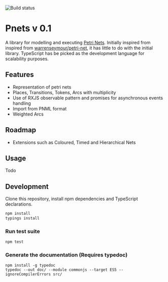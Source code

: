 ![Build status](https://travis-ci.org/smamessier/pnets.svg?branch=master)

# Pnets v 0.1
A library for modelling and executing [Petri Nets](http://en.wikipedia.org/wiki/Petri_net).
Initially inspired from  inspired from [warrenseymour/petri-net](warrenseymour/petri-net),
it has little to do with the initial library. TypeScript has be picked as the
development language for scalability purposes.

## Features
- Representation of petri nets
- Places, Transitions, Tokens, Arcs with multiplicity
- Use of RXJS observable pattern and promises for asynchronous events handling
- Import from PNML format
- Weighted Arcs

## Roadmap
- Extensions such as Coloured, Timed and Hierarchical Nets

## Usage

Todo

## Development

Clone this repository, install npm dependencies and TypeScript declarations.
```bash
npm install
typings install
```
### Run test suite
```bash
npm test
```

### Generate the documentation (Requires typedoc)
```
npm install -g typedoc
typedoc --out doc/ --module commonjs --target ES5 --ignoreCompilerErrors src/
```
